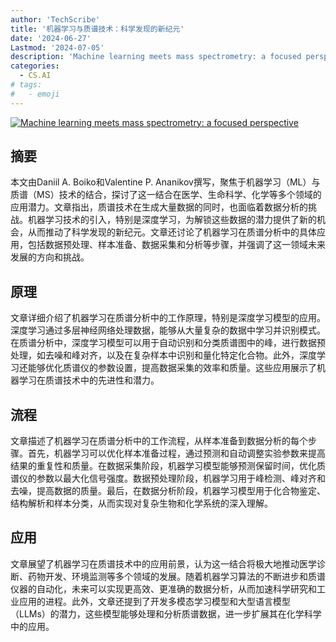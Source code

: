 ```yaml
---
author: 'TechScribe'
title: '机器学习与质谱技术：科学发现的新纪元'
date: '2024-06-27'
Lastmod: '2024-07-05'
description: 'Machine learning meets mass spectrometry: a focused perspective'
categories:
  - CS.AI
# tags:
#   - emoji
---
```


[![Machine learning meets mass spectrometry: a focused perspective](https://arxiv-research-1301205113.cos.ap-guangzhou.myqcloud.com/images/2407.00117v1.pdf_0.jpg)](https://arxiv.org/abs/2407.00117v1)

## 摘要

本文由Daniil A. Boiko和Valentine P. Ananikov撰写，聚焦于机器学习（ML）与质谱（MS）技术的结合，探讨了这一结合在医学、生命科学、化学等多个领域的应用潜力。文章指出，质谱技术在生成大量数据的同时，也面临着数据分析的挑战。机器学习技术的引入，特别是深度学习，为解锁这些数据的潜力提供了新的机会，从而推动了科学发现的新纪元。文章还讨论了机器学习在质谱分析中的具体应用，包括数据预处理、样本准备、数据采集和分析等步骤，并强调了这一领域未来发展的方向和挑战。<!--more-->

## 原理

文章详细介绍了机器学习在质谱分析中的工作原理，特别是深度学习模型的应用。深度学习通过多层神经网络处理数据，能够从大量复杂的数据中学习并识别模式。在质谱分析中，深度学习模型可以用于自动识别和分类质谱图中的峰，进行数据预处理，如去噪和峰对齐，以及在复杂样本中识别和量化特定化合物。此外，深度学习还能够优化质谱仪的参数设置，提高数据采集的效率和质量。这些应用展示了机器学习在质谱技术中的先进性和潜力。

## 流程

文章描述了机器学习在质谱分析中的工作流程，从样本准备到数据分析的每个步骤。首先，机器学习可以优化样本准备过程，通过预测和自动调整实验参数来提高结果的重复性和质量。在数据采集阶段，机器学习模型能够预测保留时间，优化质谱仪的参数以最大化信号强度。数据预处理阶段，机器学习用于峰检测、峰对齐和去噪，提高数据的质量。最后，在数据分析阶段，机器学习模型用于化合物鉴定、结构解析和样本分类，从而实现对复杂生物和化学系统的深入理解。

## 应用

文章展望了机器学习在质谱技术中的应用前景，认为这一结合将极大地推动医学诊断、药物开发、环境监测等多个领域的发展。随着机器学习算法的不断进步和质谱仪器的自动化，未来可以实现更高效、更准确的数据分析，从而加速科学研究和工业应用的进程。此外，文章还提到了开发多模态学习模型和大型语言模型（LLMs）的潜力，这些模型能够处理和分析质谱数据，进一步扩展其在化学科学中的应用。
